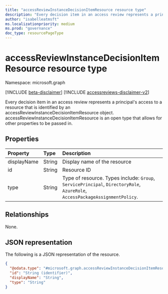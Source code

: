 ```yaml
---
title: "accessReviewInstanceDecisionItemResource resource type"
description: "Every decision item in an access review represents a principal's access to a resource. accessReviewInstanceDecisionItemResource represents the resource associated with the decision item."
author: "isabelleatmsft"
ms.localizationpriority: medium
ms.prod: "governance"
doc_type: resourcePageType
---
```


# accessReviewInstanceDecisionItemResource resource type

Namespace: microsoft.graph

[!INCLUDE [beta-disclaimer](../../includes/beta-disclaimer.md)]
[!INCLUDE [accessreviews-disclaimer-v2](../../includes/accessreviews-disclaimer-v2.md)]

Every decision item in an access review represents a principal's access to a resource that is identified by an accessReviewInstanceDecisionItemResource object. accessReviewInstanceDecisionItemResource is an open type that allows for other properties to be passed in.

## Properties
|Property|Type|Description|
|:---|:---|:---|
|displayName|String|Display name of the resource|
|id|String|Resource ID|
|type|String|Type of resource. Types include: `Group`, `ServicePrincipal`, `DirectoryRole`, `AzureRole`, `AccessPackageAssignmentPolicy`.|

## Relationships
None.

## JSON representation
The following is a JSON representation of the resource.
<!-- {
  "blockType": "resource",
  "@odata.type": "microsoft.graph.accessReviewInstanceDecisionItemResource",
  "openType": true
}
-->
``` json
{
  "@odata.type": "#microsoft.graph.accessReviewInstanceDecisionItemResource",
  "id": "String (identifier)",
  "displayName": "String",
  "type": "String"
}
```
